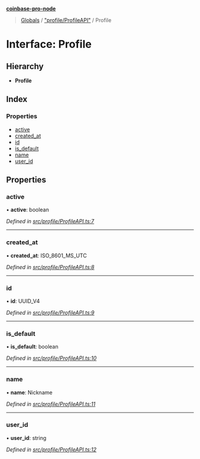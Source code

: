 **[coinbase-pro-node](../README.md)**

> [Globals](../globals.md) / ["profile/ProfileAPI"](../modules/_profile_profileapi_.md) / Profile

# Interface: Profile

## Hierarchy

- **Profile**

## Index

### Properties

- [active](_profile_profileapi_.profile.md#active)
- [created_at](_profile_profileapi_.profile.md#created_at)
- [id](_profile_profileapi_.profile.md#id)
- [is_default](_profile_profileapi_.profile.md#is_default)
- [name](_profile_profileapi_.profile.md#name)
- [user_id](_profile_profileapi_.profile.md#user_id)

## Properties

### active

• **active**: boolean

_Defined in [src/profile/ProfileAPI.ts:7](https://github.com/bennycode/coinbase-pro-node/blob/e431220/src/profile/ProfileAPI.ts#L7)_

---

### created_at

• **created_at**: ISO_8601_MS_UTC

_Defined in [src/profile/ProfileAPI.ts:8](https://github.com/bennycode/coinbase-pro-node/blob/e431220/src/profile/ProfileAPI.ts#L8)_

---

### id

• **id**: UUID_V4

_Defined in [src/profile/ProfileAPI.ts:9](https://github.com/bennycode/coinbase-pro-node/blob/e431220/src/profile/ProfileAPI.ts#L9)_

---

### is_default

• **is_default**: boolean

_Defined in [src/profile/ProfileAPI.ts:10](https://github.com/bennycode/coinbase-pro-node/blob/e431220/src/profile/ProfileAPI.ts#L10)_

---

### name

• **name**: Nickname

_Defined in [src/profile/ProfileAPI.ts:11](https://github.com/bennycode/coinbase-pro-node/blob/e431220/src/profile/ProfileAPI.ts#L11)_

---

### user_id

• **user_id**: string

_Defined in [src/profile/ProfileAPI.ts:12](https://github.com/bennycode/coinbase-pro-node/blob/e431220/src/profile/ProfileAPI.ts#L12)_
